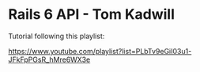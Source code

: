 # Rails 6 API - Tom Kadwill

Tutorial following this playlist:

https://www.youtube.com/playlist?list=PLbTv9eGiI03u1-JFkFpPGsR_hMre6WX3e
